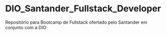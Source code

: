 # DIO_Santander_Fullstack_Developer
Repositório para Bootcamp de Fullstack ofertado pelo Santander em conjunto com a DIO
